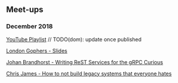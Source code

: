 ## Meet-ups

### December 2018

[YouTube Playlist](https://www.youtube.com/londongophers) // TODO(dom): update once published

[London Gophers - Slides](https://docs.google.com/presentation/d/1S2x2SdWGcqe6ehF4ycmkHs8lsq4AznaT_ua-ELAwCXI/edit?usp=sharing)

[Johan Brandhorst - Writing ReST Services for the gRPC Curious](https://talks.godoc.org/github.com/johanbrandhorst/presentations/gateway/gateway.slide#1)

[Chris James - How to not build legacy systems that everyone hates](https://docs.google.com/presentation/d/1wTV0Y5XYA-bo7gzj7x0541qJJ4eSbVa0jvq-DCJVttA/edit#slide=id.g4975be6fe1_0_0)

